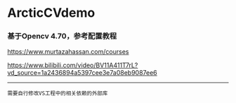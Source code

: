 # ArcticCVdemo
### 基于Opencv 4.70，参考配置教程
https://www.murtazahassan.com/courses

https://www.bilibili.com/video/BV11A411T7rL?vd_source=1a2436894a5397cee3e7a08eb9087ee6

***

```
需要自行修改VS工程中的相关依赖的外部库
```
